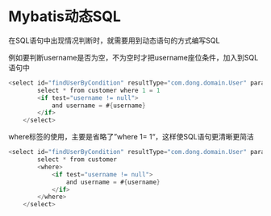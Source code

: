 # Mybatis动态SQL
在SQL语句中出现情况判断时，就需要用到动态语句的方式编写SQL

例如要判断username是否为空，不为空时才把username座位条件，加入到SQL语句中
```java
<select id="findUserByCondition" resultType="com.dong.domain.User" parameterType="com.dong.domain.User">
        select * from customer where 1 = 1
        <if test="username != null">
            and username = #{username}
        </if>
    </select>
```

where标签的使用，主要是省略了”where 1= 1“，这样使SQL语句更清晰更简洁
```java
<select id="findUserByCondition" resultType="com.dong.domain.User" parameterType="com.dong.domain.User">
        select * from customer
        <where>
            <if test="username != null">
                and username = #{username}
            </if>
        </where>
    </select>
```

